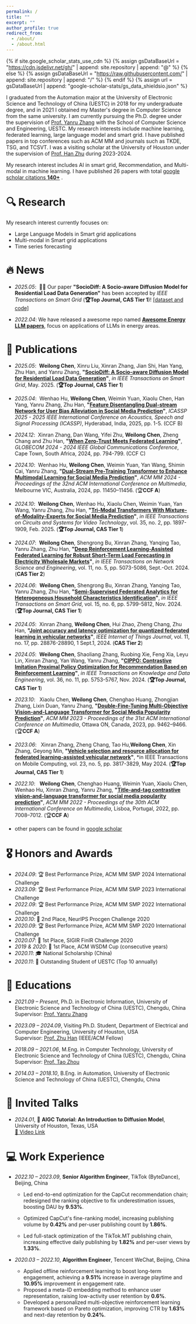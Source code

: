 ```yaml
---
permalink: /
title: ""
excerpt: ""
author_profile: true
redirect_from: 
  - /about/
  - /about.html
---
```


{% if site.google_scholar_stats_use_cdn %}
{% assign gsDataBaseUrl = "https://cdn.jsdelivr.net/gh/" | append: site.repository | append: "@" %}
{% else %}
{% assign gsDataBaseUrl = "https://raw.githubusercontent.com/" | append: site.repository | append: "/" %}
{% endif %}
{% assign url = gsDataBaseUrl | append: "google-scholar-stats/gs_data_shieldsio.json" %}

<span class='anchor' id='about-me'></span>

I graduated from the Automation major at the University of Electronic Science and Technology of China (UESTC) in 2018 for my undergraduate degree, and in 2021 I obtained my Master's degree in Computer Science from the same university. I am currently pursuing the Ph.D. degree under the supervision of  [Prof. Yanru Zhang](https://scholar.google.com/citations?user=6I1ytegAAAAJ&hl=en) with the School of Computer Science and Engineering, UESTC. My research interests include machine learning, federated learning, large language model and smart grid. I have published papers in top conferences such as ACM MM and journals such as TKDE, TSG, and TCSVT. I was a visiting scholar at the University of Houston under the supervision of [Prof. Han Zhu](http://www2.egr.uh.edu/~zhan2/) during 2023-2024.

My research interest includes AI in smart grid, Recommendation, and Multi-modal in machine learning. I have published 26 papers with total <a href='https://scholar.google.com/citations?user=ukaTvisAAAAJ'>google scholar citations <strong><span id='total_cit'>140+</span></strong></a> .

# 🔍 Research
My research interest currently focuses on:
- Large Language Models in Smart grid applications
- Multi-modal in Smart grid applications
- Time series forecasting

# 🔥 News
* *2025.05*: &nbsp;🎉🎉 Our paper **"SocioDiff: A Socio-aware Diffusion Model for Residential Load Data Generation"** has been accepted by *IEEE Transactions on Smart Grid* (**🏆Top Journal, CAS Tier 1**)! [[dataset and code]](https://github.com/Intelligame/SocialDiff)

- *2022.04*:  We have released a awesome repo named **[Awesome Energy LLM papers](https://github.com/chenweilong915/awesome_energy_LLM)**, focus on applications of LLMs in energy areas.

# 📝 Publications 

- *2025.05*: &nbsp;**Weilong Chen**, Xinru Liu, Xinran Zhang, Jian Shi, Han Yang, Zhu Han, and Yanru Zhang, **"[SocioDiff: A Socio-aware Diffusion Model for Residential Load Data Generation](https://github.com/Intelligame/SocialDiff)"**, *in IEEE Transactions on Smart Grid*, May. 2025. (**🏆Top Journal, CAS Tier 1**)

- *2025.04*: &nbsp;Wenhao Hu, **Weilong Chen**, Weimin Yuan, Xiaolu Chen, Han Yang, Yanru Zhang, Zhu Han, **"[Feature Disentangling Dual-stream Network for User Bias Alleviation in Social Media Prediction](https://ieeexplore.ieee.org/abstract/document/10890121)"**, *ICASSP 2025 - 2025 IEEE International Conference on Acoustics, Speech and Signal Processing (ICASSP)*, Hyderabad, India, 2025, pp. 1-5. (CCF B)

- *2024.12*: &nbsp;Xinran Zhang, Dan Wang, Yifei Zhu, **Weilong Chen**, Zheng Chang and Zhu Han, **"[When Zero-Trust Meets Federated Learning](https://ieeexplore.ieee.org/abstract/document/10901088)"**, *GLOBECOM 2024 - 2024 IEEE Global Communications Conference*, Cape Town, South Africa, 2024, pp. 794-799. (CCF C)

- *2024.10*: &nbsp;Wenhao Hu, **Weilong Chen**, Weimin Yuan, Yan Wang, Shimin Cai, Yanru Zhang, **"[Dual-Stream Pre-Training Transformer to Enhance Multimodal Learning for Social Media Prediction](https://dl.acm.org/doi/abs/10.1145/3664647.3688998)"**, *ACM MM 2024 - Proceedings of the 32nd ACM International Conference on Multimedia*, Melbourne VIC, Australia, 2024, pp. 11450–11456. (🏆**CCF A**)

- *2024.10*: &nbsp;**Weilong Chen**, Wenhao Hu, Xiaolu Chen, Weimin Yuan, Yan Wang, Yanru Zhang, Zhu Han, **"[Tri-Modal Transformers With Mixture-of-Modality-Experts for Social Media Prediction](https://ieeexplore.ieee.org/abstract/document/10705363)"**, *in IEEE Transactions on Circuits and Systems for Video Technology*, vol. 35, no. 2, pp. 1897-1909, Feb. 2025. (**🏆Top Journal, CAS Tier 1**)


- *2024.07*: &nbsp;**Weilong Chen**, Shengrong Bu, Xinran Zhang, Yanqing Tao, Yanru Zhang, Zhu Han, **"[Deep Reinforcement Learning-Assisted Federated Learning for Robust Short-Term Load Forecasting in Electricity Wholesale Markets](https://ieeexplore.ieee.org/abstract/document/10598399/)"**, *in IEEE Transactions on Network Science and Engineering*, vol. 11, no. 5, pp. 5073-5086, Sept.-Oct. 2024. (**CAS Tier 2**)

- *2024.06*: &nbsp;**Weilong Chen**, Shengrong Bu, Xinran Zhang, Yanqing Tao, Yanru Zhang, Zhu Han, **"[Semi-Supervised Federated Analytics for Heterogeneous Household Characteristics Identification](https://ieeexplore.ieee.org/abstract/document/10559406)"**, *in IEEE Transactions on Smart Grid*, vol. 15, no. 6, pp. 5799-5812, Nov. 2024. (**🏆Top Journal, CAS Tier 1**)

- *2024.05*: &nbsp;Xinran Zhang, **Weilong Chen**, Hui Zhao, Zheng Chang, Zhu Han, **"[Joint accuracy and latency optimization for quantized federated learning in vehicular networks](https://ieeexplore.ieee.org/abstract/document/10542529/)"**, *IEEE Internet of Things Journal*, vol. 11, no. 17, pp. 28876-28890, 1 Sept.1, 2024. (**CAS Tier 2**)

- *2024.05*: &nbsp;**Weilong Chen**, Shaoliang Zhang, Ruobing Xie, Feng Xia, Leyu Lin, Xinran Zhang, Yan Wang, Yanru Zhang, **"[CIPPO: Contrastive Imitation Proximal Policy Optimization for Recommendation Based on Reinforcement Learning](https://ieeexplore.ieee.org/abstract/document/10534824)"**, *in IEEE Transactions on Knowledge and Data Engineering*, vol. 36, no. 11, pp. 5753-5767, Nov. 2024. (**🏆Top Journal, CAS Tier 1**)

- *2023.10*: &nbsp; Xiaolu Chen, **Weilong Chen**, Chenghao Huang, Zhongjian Zhang, Lixin Duan, Yanru Zhang, **"[Double-Fine-Tuning Multi-Objective Vision-and-Language Transformer for Social Media Popularity Prediction](https://dl.acm.org/doi/abs/10.1145/3581783.3612845)"**, *ACM MM 2023 - Proceedings of the 31st ACM International Conference on Multimedia*, Ottawa ON, Canada, 2023, pp. 9462–9466. (🏆**CCF A**)

- *2023.06*: &nbsp; Xinran Zhang, Zheng Chang, Tao Hu,**Weilong Chen**, Xin Zhang, Geyong Min, **"[Vehicle selection and resource allocation for federated learning-assisted vehicular network](https://ieeexplore.ieee.org/document/10144680)"**, *in IEEE Transactions on Mobile Computing, vol. 23, no. 5, pp. 3817-3829, May 2024. (**🏆Top Journal, CAS Tier 1**)

- *2022.10*: &nbsp; **Weilong Chen**, Chenghao Huang, Weimin Yuan, Xiaolu Chen, Wenhao Hu, Xinran Zhang, Yanru Zhang, **"[Title-and-tag contrastive vision-and-language transformer for social media popularity prediction](https://dl.acm.org/doi/abs/10.1145/3503161.3551568)"**, *ACM MM 2022 - Proceedings of the 30th ACM International Conference on Multimedia*, Lisboa, Portugal, 2022, pp. 7008–7012. (🏆**CCF A**)

- other papers can be found in [google scholar](https://scholar.google.com.hk/citations?hl=zh-CN&user=ukaTvisAAAAJ)

# 🎖 Honors and Awards

- *2024.09*: 🏆 Best Performance Prize, ACM MM SMP 2024 International Challenge  
- *2023.09*: 🏆 Best Performance Prize, ACM MM SMP 2023 International Challenge  
- *2022.09*: 🏆 Best Performance Prize, ACM MM SMP 2022 International Challenge  
- *2020.10*: 🥈 2nd Place, NeurIPS Procgen Challenge 2020  
- *2020.09*: 🏆 Best Performance Prize, ACM MM SMP 2020 International Challenge  
- *2020.07*: 🥇 1st Place, SIGIR FinIR Challenge 2020  
- *2019 & 2020*: 🥇 1st Place, ACM WSDM Cup (consecutive years)  
- *2020.11*: 🎓 National Scholarship (China)  
- *2020.11*: 🏅 Outstanding Student of UESTC (Top 10 annually)

# 📖 Educations

- *2021.09 – Present*, Ph.D. in Electronic Information, University of Electronic Science and Technology of China (UESTC), Chengdu, China  
  Supervisor: [Prof. Yanru Zhang](https://scholar.google.com/citations?user=6I1ytegAAAAJ&hl=en)

- *2023.09 – 2024.09*, Visiting Ph.D. Student, Department of Electrical and Computer Engineering, University of Houston, USA  
  Supervisor: [Prof. Zhu Han](http://www2.egr.uh.edu/~zhan2/) (IEEE/ACM Fellow)

- *2018.09 – 2021.06*, M.Eng. in Computer Technology, University of Electronic Science and Technology of China (UESTC), Chengdu, China  
  Supervisor: [Prof. Tao Zhou](https://scholar.google.com/citations?user=MXgWgmEAAAAJ&hl=en)

- *2014.03 – 2018.10*, B.Eng. in Automation, University of Electronic Science and Technology of China (UESTC), Chengdu, China

# 💬 Invited Talks
- *2024.01*, 🎤 **AIGC Tutorial: An Introduction to Diffusion Model**, University of Houston, Texas, USA  
  [🎥 Video Link](https://www.youtube.com/watch?v=43AaufBaNKQ)

# 💻 Work Experience

- *2022.10 – 2023.09*, **Senior Algorithm Engineer**, TikTok (ByteDance), Beijing, China  
  - Led end-to-end optimization for the CapCut recommendation chain; redesigned the ranking objective to fix underestimation issues, boosting DAU by **9.53%**.  

  - Optimized CapCut's fine-ranking model, increasing publishing volume by **0.42%** and per-user publishing count by **1.86%**.
  - Led full-stack optimization of the TikTok.MT publishing chain, increasing effective daily publishing by **1.82%** and per-user views by **1.33%**.

- *2020.03 – 2022.10*, **Algorithm Engineer**, Tencent WeChat, Beijing, China  
  - Applied offline reinforcement learning to boost long-term engagement, achieving a **9.51%** increase in average playtime and **10.95%** improvement in engagement rate.  
  - Proposed a meta-ID embedding method to enhance user representation, raising low-activity user retention by **0.6%**.  
  - Developed a personalized multi-objective reinforcement learning framework based on Pareto optimization, improving CTR by **1.63%** and next-day retention by **0.24%**.  

